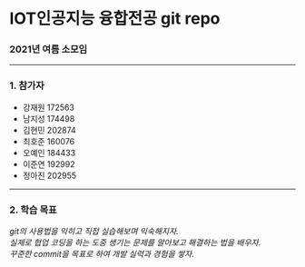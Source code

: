 # IOT인공지능 융합전공 git repo   

### __2021년 여름 소모임__

***   
### 1. 참가자
* 강재원 172563   
* 남지성 174498   
* 김현민 202874   
* 최호준 160076   
* 오예인 184433   
* 이준연 192992   
* 정아진 202955   
***   
### 2. 학습 목표

*git의 사용법을 익히고 직접 실습해보며 익숙해지자.*   
*실제로 협업 코딩을 하는 도중 생기는 문제를 알아보고 해결하는 법을 배우자.*   
*꾸준한 commit을 목표로 하여 개발 실력과 경험을 쌓자.*   





